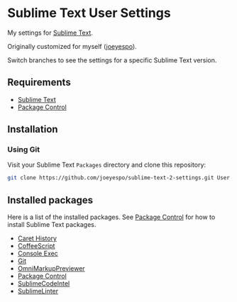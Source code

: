 Sublime Text User Settings
============================

My settings for [Sublime Text][].

Originally customized for myself ([joeyespo][]).

Switch branches to see the settings for a specific Sublime Text version.


Requirements
------------

- [Sublime Text][]
- [Package Control][]


Installation
------------

### Using Git

Visit your Sublime Text `Packages` directory and clone this repository:

```bash
git clone https://github.com/joeyespo/sublime-text-2-settings.git User
```


Installed packages
------------------

Here is a list of the installed packages. See [Package Control][] for how
to install Sublime Text packages.

- [Caret History][]
- [CoffeeScript][]
- [Console Exec][]
- [Git][]
- [OmniMarkupPreviewer][]
- [Package Control][]
- [SublimeCodeIntel][]
- [SublimeLinter][]


[joeyespo]: http://github.com/joeyespo
[Sublime Text]: http://www.sublimetext.com
[Caret History]: https://github.com/FichteFoll/Caret-History
[CoffeeScript]: http://xavura.github.com/CoffeeScript-Sublime-Plugin
[Console Exec]:https://github.com/joeyespo/sublimetext-console-exec
[Git]:https://github.com/kemayo/sublime-text-2-git
[OmniMarkupPreviewer]:http://timonwong.github.com/OmniMarkupPreviewer
[Package Control]:http://wbond.net/sublime_packages/package_control
[SublimeCodeIntel]:http://github.com/Kronuz/SublimeCodeIntel
[SublimeLinter]:http://github.com/SublimeLinter/SublimeLinter
